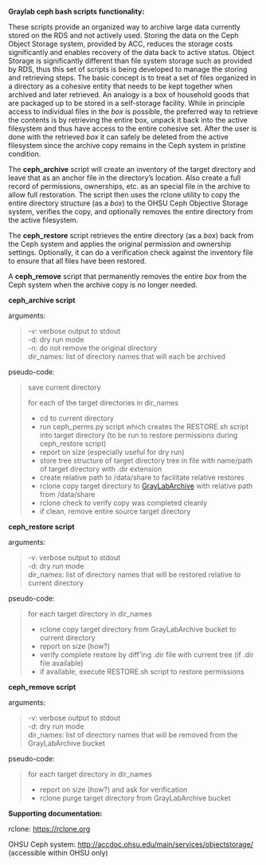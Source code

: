 **Graylab ceph bash scripts functionality:**

These scripts provide an organized way to archive large data currently stored on the RDS and not actively used. Storing the data on the Ceph Object Storage system, provided by ACC, reduces the storage costs significantly and enables recovery of the data back to active status. Object Storage is significantly different than file system storage such as provided by RDS, thus this set of scripts is being developed to manage the storing and retrieving steps. The basic concept is to treat a set of files organized in a directory as a cohesive entity that needs to be kept together when archived and later retrieved. An analogy is a box of household goods that are packaged up to be stored in a self-storage facility. While in principle access to individual files in the *box* is possible, the preferred way to retrieve the contents is by retrieving the entire box, unpack it back into the active filesystem and thus have access to the entire cohesive set. After the user is done with the retrieved *box* it can safely be deleted from the active filesystem since the archive copy remains in the Ceph system in pristine condition.

The **ceph_archive** script will create an inventory of the target directory and leave that as an anchor file in the directory’s location. Also create a full record of permissions, ownerships, etc. as an special file in the archive to allow full restoration. The script then uses the rclone utility to copy the entire directory structure (as a *box*) to the OHSU Ceph Objective Storage system, verifies the copy, and optionally removes the entire directory from the active filesystem.

The **ceph_restore** script retrieves the entire directory (as a *box*) back from the Ceph system and applies the original permission and ownership settings. Optionally, it can do a verification check against the inventory file to ensure that all files have been restored.

A **ceph_remove** script that permanently removes the entire *box* from the Ceph system when the archive copy is no longer needed.

**ceph_archive script**

arguments:
> -v: verbose output to stdout  
> -d: dry run mode  
> -n: do not remove the original directory  
> dir_names: list of directory names that will each be archived  

pseudo-code:
> save current directory
> 
> for each of the target directories in dir_names
> - cd to current directory
> - run ceph\_perms.py script which creates the RESTORE.sh script into target directory (to be run to restore permissions during ceph\_restore script)
> - report on size (especially useful for dry run)
> - store tree structure of target directory tree in file with name/path of target directory with .dir extension
> - create relative path to /data/share to facilitate relative restores
> - rclone copy target directory to [GrayLabArchive](s3://GrayLabArchive) with relative path from /data/share
> - rclone check to verify copy was completed cleanly
> - if clean, remove entire source target directory


**ceph_restore script**

arguments:
> -v: verbose output to stdout  
> -d: dry run mode  
> dir_names: list of directory names that will be restored relative to current directory  
 
pseudo-code:
> for each target directory in dir_names
> - rclone copy target directory from GrayLabArchive bucket to current directory
> - report on size (how?)
> - verify complete restore by diff'ing .dir file with current tree (if .dir file available)
> - if available, execute RESTORE.sh script to restore permissions


**ceph\_remove script**

arguments:
> -v: verbose output to stdout  
> -d: dry run mode  
> dir_names: list of directory names that will be removed from the GrayLabArchive bucket  

pseudo-code:
> for each target directory in dir_names
> - report on size (how?) and ask for verification
> - rclone purge target directory from GrayLabArchive bucket


**Supporting documentation:**

rclone: <https://rclone.org>

OHSU Ceph system: <http://accdoc.ohsu.edu/main/services/objectstorage/>  (accessible within OHSU only)


